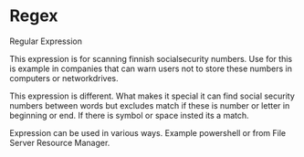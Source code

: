 # Regex
Regular Expression

This expression is for scanning finnish socialsecurity numbers.
Use for this is example in companies that can warn users not to store these numbers in computers or networkdrives.

This expression is different. What makes it special it can find social security numbers between words but excludes match if these is number or letter
in beginning or end. If there is symbol or space insted its a match.

Expression can be used in various ways. Example powershell or from File Server Resource Manager.
